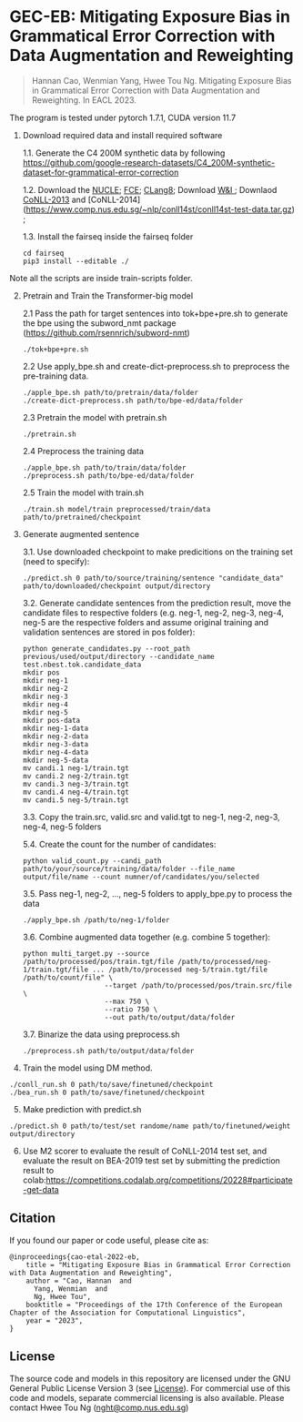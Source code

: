 # GEC-EB: Mitigating Exposure Bias in Grammatical Error Correction with Data Augmentation and Reweighting

> Hannan Cao, Wenmian Yang, Hwee Tou Ng. Mitigating Exposure Bias in Grammatical Error Correction with Data Augmentation and Reweighting. In EACL 2023. 

The program is tested under pytorch 1.7.1, CUDA version 11.7 

1. Download required data and install required software

	1.1. Generate the C4 200M synthetic data by following https://github.com/google-research-datasets/C4_200M-synthetic-dataset-for-grammatical-error-correction
	
	1.2. Download the [NUCLE](https://sterling8.d2.comp.nus.edu.sg/nucle_download/nucle.php); [FCE](https://www.cl.cam.ac.uk/research/nl/bea2019st/data/fce_v2.1.bea19.tar.gz); [CLang8](https://github.com/google-research-datasets/clang8); Download [W&I ](https://www.cl.cam.ac.uk/research/nl/bea2019st/) ; Downlaod [CoNLL-2013](https://www.comp.nus.edu.sg/~nlp/conll13st/release2.3.1.tar.gz) and [CoNLL-2014] (https://www.comp.nus.edu.sg/~nlp/conll14st/conll14st-test-data.tar.gz) ;
	
	1.3. Install the fairseq inside the fairseq folder
	```
	cd fairseq
	pip3 install --editable ./
	```
Note all the scripts are inside train-scripts folder.

2. Pretrain and Train the Transformer-big model

	2.1 Pass the path for target sentences into tok+bpe+pre.sh to generate the bpe using the subword_nmt package (https://github.com/rsennrich/subword-nmt)
	```
	./tok+bpe+pre.sh
	```
	2.2 Use apply_bpe.sh and create-dict-preprocess.sh to preprocess the pre-training data. 
	```
	./apple_bpe.sh path/to/pretrain/data/folder
	./create-dict-preprocess.sh path/to/bpe-ed/data/folder
	```
	2.3 Pretrain the model with pretrain.sh
	```
	./pretrain.sh
	```
	2.4 Preprocess the training data 
	```
	./apple_bpe.sh path/to/train/data/folder
	./preprocess.sh path/to/bpe-ed/data/folder
	```
	2.5 Train the model with train.sh
	```
	./train.sh model/train preprocessed/train/data path/to/pretrained/checkpoint
	```
3. Generate augmented sentence

	3.1. Use downloaded checkpoint to make predicitions on the training set (need to specify):
	```
	./predict.sh 0 path/to/source/training/sentence "candidate_data" path/to/downloaded/checkpoint output/directory
	```
	3.2. Generate candidate sentences from the prediction result, move the candidate files to respective folders (e.g. neg-1, neg-2, 	neg-3, neg-4, neg-5 are the respective folders and assume original training and validation sentences are stored in pos folder):
	```
	python generate_candidates.py --root_path previous/used/output/directory --candidate_name test.nbest.tok.candidate_data
	mkdir pos
	mkdir neg-1
	mkdir neg-2
	mkdir neg-3
	mkdir neg-4
	mkdir neg-5
	mkdir pos-data
	mkdir neg-1-data
	mkdir neg-2-data
	mkdir neg-3-data
	mkdir neg-4-data
	mkdir neg-5-data
	mv candi.1 neg-1/train.tgt
	mv candi.2 neg-2/train.tgt
	mv candi.3 neg-3/train.tgt
	mv candi.4 neg-4/train.tgt
	mv candi.5 neg-5/train.tgt
	```
	3.3. Copy the train.src, valid.src and valid.tgt to neg-1, neg-2, neg-3, neg-4, neg-5 folders
	
	5.4. Create the count for the number of candidates:
	```
	python valid_count.py --candi_path path/to/your/source/training/data/folder --file_name output/file/name --count numner/of/candidates/you/selected
	```
	3.5. Pass neg-1, neg-2, ..., neg-5 folders to apply_bpe.py to process the data
	```
	./apply_bpe.sh /path/to/neg-1/folder
	```
	3.6. Combine augmented data together (e.g. combine 5 together):
	```
	python multi_target.py --source /path/to/processed/pos/train.tgt/file /path/to/processed/neg-1/train.tgt/file ... /path/to/processed neg-5/train.tgt/file /path/to/count/file" \
						--target /path/to/processed/pos/train.src/file \
						--max 750 \
						--ratio 750 \
						--out path/to/output/data/folder
	```
	3.7. Binarize the data using preprocess.sh
	```
	./preprocess.sh path/to/output/data/folder
	```
4. Train the model using DM method. 
```
./conll_run.sh 0 path/to/save/finetuned/checkpoint
./bea_run.sh 0 path/to/save/finetuned/checkpoint
```
5. Make prediction with predict.sh
```
./predict.sh 0 path/to/test/set randome/name path/to/finetuned/weight output/directory
```
6. Use M2 scorer to evaluate the result of CoNLL-2014 test set, and evaluate the result on BEA-2019 test set by submitting the prediction result to colab:https://competitions.codalab.org/competitions/20228#participate-get-data


## Citation

If you found our paper or code useful, please cite as:

```
@inproceedings{cao-etal-2022-eb,
    title = "Mitigating Exposure Bias in Grammatical Error Correction with Data Augmentation and Reweighting",
    author = "Cao, Hannan  and
      Yang, Wenmian  and
      Ng, Hwee Tou",
    booktitle = "Proceedings of the 17th Conference of the European Chapter of the Association for Computational Linguistics",
    year = "2023",
}
```

## License
The source code and models in this repository are licensed under the GNU General Public License Version 3 (see [License](./LICENSE.txt)). For commercial use of this code and models, separate commercial licensing is also available. Please contact Hwee Tou Ng (nght@comp.nus.edu.sg)
